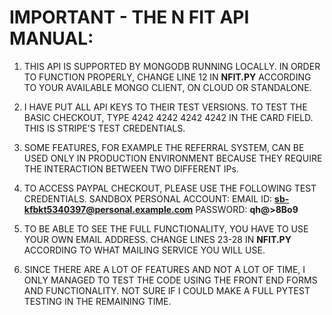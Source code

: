 # IMPORTANT - THE N FIT API MANUAL:

1. THIS API IS SUPPORTED BY MONGODB RUNNING LOCALLY. IN ORDER TO FUNCTION PROPERLY, CHANGE LINE 12 IN **NFIT.PY** ACCORDING TO YOUR AVAILABLE MONGO CLIENT, ON CLOUD OR STANDALONE.

2. I HAVE PUT ALL API KEYS TO THEIR TEST VERSIONS. TO TEST THE BASIC CHECKOUT, TYPE 4242 4242 4242 4242 IN THE CARD FIELD. THIS IS STRIPE'S TEST CREDENTIALS.

3. SOME FEATURES, FOR EXAMPLE THE REFERRAL SYSTEM, CAN BE USED ONLY IN PRODUCTION ENVIRONMENT BECAUSE THEY REQUIRE THE INTERACTION BETWEEN TWO DIFFERENT IPs.

4. TO ACCESS PAYPAL CHECKOUT, PLEASE USE THE FOLLOWING TEST CREDENTIALS. 
SANDBOX PERSONAL ACCOUNT:
EMAIL ID: **sb-kfbkt5340397@personal.example.com**
PASSWORD: **qh@>8Bo9**

5. TO BE ABLE TO SEE THE FULL FUNCTIONALITY, YOU HAVE TO USE YOUR OWN EMAIL ADDRESS. CHANGE LINES 23-28 IN **NFIT.PY** ACCORDING TO WHAT MAILING SERVICE YOU WILL USE.

6. SINCE THERE ARE A LOT OF FEATURES AND NOT A LOT OF TIME, I ONLY MANAGED TO TEST THE CODE USING THE FRONT END FORMS AND FUNCTIONALITY. NOT SURE IF I COULD MAKE A FULL PYTEST TESTING IN THE REMAINING TIME.
